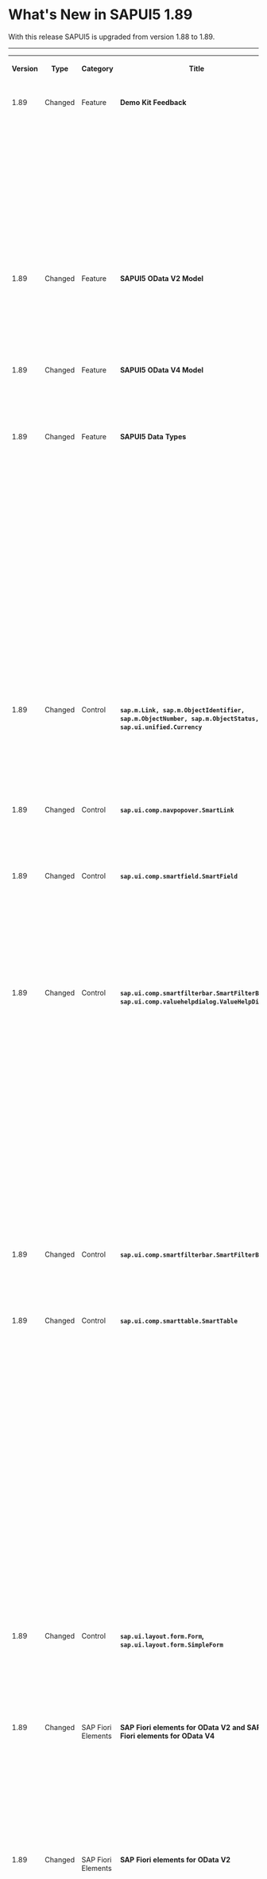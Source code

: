 <!-- loioe56cddc7bade4f0ea38d96c6c6c3ebe1 -->

# What's New in SAPUI5 1.89

With this release SAPUI5 is upgraded from version 1.88 to 1.89.



** **


<table>
<tr>
<th valign="top">

Version



</th>
<th valign="top">

Type



</th>
<th valign="top">

Category



</th>
<th valign="top">

Title



</th>
<th valign="top">

Description



</th>
<th valign="top">

Action



</th>
<th valign="top">

Available as of



</th>
</tr>
<tr>
<td valign="top">

 1.89 



</td>
<td valign="top">

 Changed 



</td>
<td valign="top">

 Feature 



</td>
<td valign="top">

 **Demo Kit Feedback** 



</td>
<td valign="top">

**Demo Kit Feedback**

Here are some Demo Kit improvements that we implemented based on your feedback:

-   You can now quickly cancel the global search by pressing [Esc\].

-   We implemented a copy button in all code samples in the *Documentation* section:

    ![](images/WN_1_89_DemoKit_Copy_Button_5757eab.png)


<sub>Changed•Feature•Info Only•1.89</sub>



</td>
<td valign="top">

Info Only



</td>
<td valign="top">

2021-04-22



</td>
</tr>
<tr>
<td valign="top">

 1.89 



</td>
<td valign="top">

 Changed 



</td>
<td valign="top">

 Feature 



</td>
<td valign="top">

 **SAPUI5 OData V2 Model** 



</td>
<td valign="top">

**SAPUI5 OData V2 Model**

You can now provide unit and currency customizing for the `sap.ui.model.odata.type.Unit` and `sap.ui.model.odata.type.Currency` data types as part of the data service. For more information, see [Currency and Unit Customizing in OData V2](../04_Essentials/odata-v2-model-6c47b2b.md#loioaa9024c7c5444822a68daeb21a92bd51).

<sub>Changed•Feature•Info Only•1.89</sub>



</td>
<td valign="top">

 Info Only 



</td>
<td valign="top">

2021-04-22



</td>
</tr>
<tr>
<td valign="top">

 1.89 



</td>
<td valign="top">

 Changed 



</td>
<td valign="top">

 Feature 



</td>
<td valign="top">

 **SAPUI5 OData V4 Model** 



</td>
<td valign="top">

**SAPUI5 OData V4 Model**

Additional targets are now supported for [server messages](../04_Essentials/server-messages-in-the-odata-v4-model-fbe1cb5.md).

<sub>Changed•Feature•Info Only•1.89</sub>



</td>
<td valign="top">

 Info Only 



</td>
<td valign="top">

2021-04-22



</td>
</tr>
<tr>
<td valign="top">

 1.89 



</td>
<td valign="top">

 Changed 



</td>
<td valign="top">

 Feature 



</td>
<td valign="top">

 **SAPUI5 Data Types** 



</td>
<td valign="top">

**SAPUI5 Data Types**

The `preserveDecimals` format option introduced in `sap.ui.core.format.NumberFormat` with SAPUI5 1.87 is now enabled by default, unless the `style` format option is set to either `short` or `long`. This applies to the following data types:

-   `sap.ui.model.type.Currency`
-   `sap.ui.model.type.Float`
-   `sap.ui.model.type.Unit`
-   `sap.ui.model.odata.type.Currency`
-   `sap.ui.model.odata.type.Decimal`
-   `sap.ui.model.odata.type.Double`
-   `sap.ui.model.odata.type.Single`
-   `sap.ui.model.odata.type.Unit`

This change fixes the shortcoming that displayed values can be truncated if the back end provides more decimals than accounted for on the UI. It is also a prerequisite for highlighting all instances of invalid data entered by the user if the same property is displayed in multiple places on the UI.

However, in some cases it can be necessary to display a value with fewer decimals than actually exist for the property. You would then need to add the `preserveDecimals` format option with a value of `false` to the type instance.

<sub>Changed•Feature•Info Only•1.89</sub>



</td>
<td valign="top">

 Info Only 



</td>
<td valign="top">

2021-04-22



</td>
</tr>
<tr>
<td valign="top">

 1.89 



</td>
<td valign="top">

 Changed 



</td>
<td valign="top">

 Control 



</td>
<td valign="top">

 **`sap.m.Link, sap.m.ObjectIdentifier, sap.m.ObjectNumber, sap.m.ObjectStatus, and sap.ui.unified.Currency`** 



</td>
<td valign="top">

**`sap.m.Link, sap.m.ObjectIdentifier, sap.m.ObjectNumber, sap.m.ObjectStatus, and sap.ui.unified.Currency`**

Similar to the `sap.m.Text` control, these controls now also implement the new `emptyIndicatorMode` property. It allows developers to display an empty text as a language dependent “-” symbol.

<sub>Changed•Control•Info Only•1.89</sub>



</td>
<td valign="top">

 Info Only 



</td>
<td valign="top">

2021-04-22



</td>
</tr>
<tr>
<td valign="top">

 1.89 



</td>
<td valign="top">

 Changed 



</td>
<td valign="top">

 Control 



</td>
<td valign="top">

 **`sap.ui.comp.navpopover.SmartLink`** 



</td>
<td valign="top">

**`sap.ui.comp.navpopover.SmartLink`**

You can now also use `SmartLink` as the content of `sap.m.title`. For more information, see the [Sample](https://ui5.sap.com/#/entity/sap.ui.comp.navpopover.SmartLink/sample/sap.ui.comp.sample.smartlink.example_01).

<sub>Changed•Control•Info Only•1.89</sub>



</td>
<td valign="top">

 Info Only 



</td>
<td valign="top">

2021-04-22



</td>
</tr>
<tr>
<td valign="top">

 1.89 



</td>
<td valign="top">

 Changed 



</td>
<td valign="top">

 Control 



</td>
<td valign="top">

 **`sap.ui.comp.smartfield.SmartField`** 



</td>
<td valign="top">

**`sap.ui.comp.smartfield.SmartField`**

Until now, when `SmartField` was represented by `sap.m.TextArea` as an inner control, we used `sap.m.Text` in display mode. However, this caused longer text to be truncated. So, in this scenario we now use the new `sap.m.ExpandableText` control. It shows only the first characters of the text field, followed by a *More* link. Clicking on the link displays the full text.

<sub>Changed•Control•Info Only•1.89</sub>



</td>
<td valign="top">

 Info Only 



</td>
<td valign="top">

2021-04-22



</td>
</tr>
<tr>
<td valign="top">

 1.89 



</td>
<td valign="top">

 Changed 



</td>
<td valign="top">

 Control 



</td>
<td valign="top">

 **`sap.ui.comp.smartfilterbar.SmartFilterBar`, `sap.ui.comp.valuehelpdialog.ValueHelpDialog`** 



</td>
<td valign="top">

**`sap.ui.comp.smartfilterbar.SmartFilterBar`, `sap.ui.comp.valuehelpdialog.ValueHelpDialog`**

-   Before, the user was notified of an error in the `SmartFilterBar` fields by means of a message box. The user had to close the message box and expand the filters to correct the error. For better user experience, we now directly expand the filter bar, focusing on the first field with an error. Developers still have the option to show the message box by changing the `showMessages` property of the `SmartFilterBar`.

-   When `SmartFilterBar` is in `ValueHelpDialog`, it's initially collapsed, except for the following cases:

    -   When there is no basic search field.
    -   When `preventInitialDataFetchInValueHelpDialog` is set to `true` or `fetchValues` of the `valueList` annotation is set to 2.

    -   When there are mandatory fields, all fields are expanded, not only the first 7.



For more information, see the [API Reference](https://ui5.sap.com/#/api/sap.ui.comp.smartfilterbar.SmartFilterBar) and the [Sample](https://ui5.sap.com/#/entity/sap.ui.comp.smartfilterbar.SmartFilterBar/sample/sap.ui.comp.sample.smartfilterbar.example1).

<sub>Changed•Control•Info Only•1.89</sub>



</td>
<td valign="top">

 Info Only 



</td>
<td valign="top">

2021-04-22



</td>
</tr>
<tr>
<td valign="top">

 1.89 



</td>
<td valign="top">

 Changed 



</td>
<td valign="top">

 Control 



</td>
<td valign="top">

 **`sap.ui.comp.smartfilterbar.SmartFilterBar`** 



</td>
<td valign="top">

**`sap.ui.comp.smartfilterbar.SmartFilterBar`**

*List View* is now the default view in the *Filters* dialog. For more information, see the [Sample](https://ui5.sap.com/#/entity/sap.ui.comp.smartfilterbar.SmartFilterBar/sample/sap.ui.comp.sample.smartfilterbar.example1).

<sub>Changed•Control•Info Only•1.89</sub>



</td>
<td valign="top">

 Info Only 



</td>
<td valign="top">

2021-04-22



</td>
</tr>
<tr>
<td valign="top">

 1.89 



</td>
<td valign="top">

 Changed 



</td>
<td valign="top">

 Control 



</td>
<td valign="top">

 **`sap.ui.comp.smarttable.SmartTable`** 



</td>
<td valign="top">

**`sap.ui.comp.smarttable.SmartTable`**

-   `SmartTable` delays its initialization until all related SAPUI5 flexibility changes have been made. Therefore, we have now enabled some of the static properties of `SmartTable`, such as `initiallyVisibleFields` and `enableAutoColumnWidth`, for these changes for design time adaptation.

-   We have made the message filtering, which is based on data states, available for `SmartTable`. To integrate this feature, the `DataStateIndicator` plugin has the relevant `enableFiltering` property, and `SmartTable` now has the related `dataStataIndicator` aggregation. For more information, see the [API Reference](https://ui5.sap.com/#/api/sap.ui.comp.smarttable.SmartTable%23methods/getDataStateIndicator) and the [Sample](https://ui5.sap.com/#/entity/sap.ui.comp.smarttable.SmartTable/sample/sap.ui.comp.sample.smarttable.mtableDataState).

-   We have provided the `refresh` method for the `DataStateIndicator` plugin for refreshing the message filters based on the current data state. For more information, see the [API Reference](https://ui5.sap.com/#/api/sap.m.plugins.DataStateIndicator%23methods/refresh) and the [Sample](https://ui5.sap.com/#/entity/sap.ui.comp.smarttable.SmartTable/sample/sap.ui.comp.sample.smarttable.mtableDataState).

-   `SmartTable` now takes UoM- and currency-specific formatting into account in the dialog and during a spreadsheet export. The `com.sap.vocabularies.CodeList.v1.CurrencyCodes` and `com.sap.vocabularies.CodeList.v1.UnitOfMeasure` annotations provide the required formatting. For more information, see [Currency and Unit Customizing in OData V2](../04_Essentials/odata-v2-model-6c47b2b.md#loioaa9024c7c5444822a68daeb21a92bd51).


<sub>Changed•Control•Info Only•1.89</sub>



</td>
<td valign="top">

 Info Only 



</td>
<td valign="top">

2021-04-22



</td>
</tr>
<tr>
<td valign="top">

 1.89 



</td>
<td valign="top">

 Changed 



</td>
<td valign="top">

 Control 



</td>
<td valign="top">

 **`sap.ui.layout.form.Form`, `sap.ui.layout.form.SimpleForm`** 



</td>
<td valign="top">

**`sap.ui.layout.form.Form`, `sap.ui.layout.form.SimpleForm`**

You can now define up to six columns in extra-large size in a form. For more information, see the [API Reference](https://ui5.sap.com/#/api/sap.ui.layout.form.ColumnsXL), the [Samples](https://ui5.sap.com/#/entity/sap.ui.layout.form.Form) for `Form`, and the [Samples](https://ui5.sap.com/#/entity/sap.ui.layout.form.SimpleForm) for `SimpleForm`.

<sub>Changed•Control•Info Only•1.89</sub>



</td>
<td valign="top">

 Info Only 



</td>
<td valign="top">

2021-04-22



</td>
</tr>
<tr>
<td valign="top">

 1.89 



</td>
<td valign="top">

 Changed 



</td>
<td valign="top">

 SAP Fiori Elements 



</td>
<td valign="top">

 **SAP Fiori elements for OData V2 and SAP Fiori elements for OData V4** 



</td>
<td valign="top">

**SAP Fiori elements for OData V2 and SAP Fiori elements for OData V4**

The following changes and new features are available for SAP Fiori elements for OData V2 and SAP Fiori elements for OData V4:

-   Change in the behavior on the UI of the list report: When an app is started on desktop devices, the filter bar is now expanded, irrespective of initial data load. For more information, see [List Report Elements](../06_SAP_Fiori_Elements/list-report-elements-1cf5c7f.md).


<sub>Changed•SAP Fiori Elements•Info Only•1.89</sub>



</td>
<td valign="top">

 Info Only 



</td>
<td valign="top">

2021-04-22



</td>
</tr>
<tr>
<td valign="top">

 1.89 



</td>
<td valign="top">

 Changed 



</td>
<td valign="top">

 SAP Fiori Elements 



</td>
<td valign="top">

 **SAP Fiori elements for OData V2** 



</td>
<td valign="top">

**SAP Fiori elements for OData V2**

The following changes and new features are available for SAP Fiori elements for OData V2:

-   Application developers can now set a default value for semantic date range filter fields on the filter bar. For more information, see [Enabling Semantic Operators in the Filter Bar](../06_SAP_Fiori_Elements/enabling-semantic-operators-in-the-filter-bar-fef65d0.md).

-   Key users can now create delivery variants. For more information, see [Adapting the UI](../06_SAP_Fiori_Elements/adapting-the-ui-59bfd31.md).

-   The *Share* functionality is now automatically hidden for new drafts. For more information, see ["Share" Functionality](../06_SAP_Fiori_Elements/share-functionality-022bf0d.md).
-   Adaptation of filter bars on overview pages is now enabled by default. For more information, see [Key User Capabilities](../06_SAP_Fiori_Elements/key-user-capabilities-4966938.md).

-   It is now possible to sort and filter columns that are defined via `DataFieldForAnnotation`.


<sub>Changed•SAP Fiori Elements•Info Only•1.89</sub>



</td>
<td valign="top">

 Info Only 



</td>
<td valign="top">

2021-04-22



</td>
</tr>
<tr>
<td valign="top">

 1.89 



</td>
<td valign="top">

 Changed 



</td>
<td valign="top">

 SAP Fiori Elements 



</td>
<td valign="top">

 **SAP Fiori elements for OData V4** 



</td>
<td valign="top">

**SAP Fiori elements for OData V4**

The following changes and new features are available for SAP Fiori elements for OData V4:

-   The context of entity sets is now passed when outbound navigation is triggered. For more information, see [Navigation from an App \(Outbound Navigation\)](../06_SAP_Fiori_Elements/navigation-from-an-app-outbound-navigation-d782acf.md).

-   Semantically connected fields are now displayed side by side to reflect their data relation. For more information, see [Grouping of Fields](../06_SAP_Fiori_Elements/grouping-of-fields-cb1748e.md).

-   The *Share in SAP Jam* option is now available on platforms that are integrated with SAP Jam. For more information, see ["Share" Functionality](../06_SAP_Fiori_Elements/share-functionality-022bf0d.md).

-   Application developers can now define the sort order of the different columns of the table in the value help dialog. End users will find the table content sorted accordingly. For more information, see [Field Help](../06_SAP_Fiori_Elements/field-help-a5608ea.md).

-   Application developers can now enable table personalization independent of variant management. For more information, see [Enabling Variant Management on the Object Page](../06_SAP_Fiori_Elements/enabling-variant-management-on-the-object-page-f26d42b.md).


<sub>Changed•SAP Fiori Elements•Info Only•1.89</sub>



</td>
<td valign="top">

 Info Only 



</td>
<td valign="top">

2021-04-22



</td>
</tr>
</table>

**Related Information**  


[What's New in SAPUI5 1.114](what-s-new-in-sapui5-1-114-890fce1.md "With this release SAPUI5 is upgraded from version 1.113 to 1.114.")

[What's New in SAPUI5 1.113](what-s-new-in-sapui5-1-113-a9553fe.md "With this release SAPUI5 is upgraded from version 1.112 to 1.113.")

[What's New in SAPUI5 1.112](what-s-new-in-sapui5-1-112-34afc69.md "With this release SAPUI5 is upgraded from version 1.111 to 1.112.")

[What's New in SAPUI5 1.111](what-s-new-in-sapui5-1-111-7a67837.md "With this release SAPUI5 is upgraded from version 1.110 to 1.111.")

[What's New in SAPUI5 1.110](what-s-new-in-sapui5-1-110-71a855c.md "With this release SAPUI5 is upgraded from version 1.109 to 1.110.")

[What's New in SAPUI5 1.109](what-s-new-in-sapui5-1-109-3264bd2.md "With this release SAPUI5 is upgraded from version 1.108 to 1.109.")

[What's New in SAPUI5 1.108](what-s-new-in-sapui5-1-108-66e33f0.md "With this release SAPUI5 is upgraded from version 1.107 to 1.108.")

[What's New in SAPUI5 1.107](what-s-new-in-sapui5-1-107-d4ff916.md "With this release SAPUI5 is upgraded from version 1.106 to 1.107.")

[What's New in SAPUI5 1.106](what-s-new-in-sapui5-1-106-5b497b0.md "With this release SAPUI5 is upgraded from version 1.105 to 1.106.")

[What's New in SAPUI5 1.105](what-s-new-in-sapui5-1-105-4d6c00e.md "With this release SAPUI5 is upgraded from version 1.104 to 1.105.")

[What's New in SAPUI5 1.104](what-s-new-in-sapui5-1-104-69e567c.md "With this release SAPUI5 is upgraded from version 1.103 to 1.104.")

[What's New in SAPUI5 1.103](what-s-new-in-sapui5-1-103-0e98c76.md "With this release SAPUI5 is upgraded from version 1.102 to 1.103.")

[What's New in SAPUI5 1.102](what-s-new-in-sapui5-1-102-f038c99.md "With this release SAPUI5 is upgraded from version 1.101 to 1.102.")

[What's New in SAPUI5 1.101](what-s-new-in-sapui5-1-101-7733b00.md "With this release SAPUI5 is upgraded from version 1.100 to 1.101.")

[What's New in SAPUI5 1.100](what-s-new-in-sapui5-1-100-27dec1d.md "With this release SAPUI5 is upgraded from version 1.99 to 1.100.")

[What's New in SAPUI5 1.99](what-s-new-in-sapui5-1-99-4f35848.md "With this release SAPUI5 is upgraded from version 1.98 to 1.99.")

[What's New in SAPUI5 1.98](what-s-new-in-sapui5-1-98-d9f16f2.md "With this release SAPUI5 is upgraded from version 1.97 to 1.98.")

[What's New in SAPUI5 1.97](what-s-new-in-sapui5-1-97-fa0e282.md "With this release SAPUI5 is upgraded from version 1.96 to 1.97.")

[What's New in SAPUI5 1.96](what-s-new-in-sapui5-1-96-7a9269f.md "With this release SAPUI5 is upgraded from version 1.95 to 1.96.")

[What's New in SAPUI5 1.95](what-s-new-in-sapui5-1-95-a1aea67.md "With this release SAPUI5 is upgraded from version 1.94 to 1.95.")

[What's New in SAPUI5 1.94](what-s-new-in-sapui5-1-94-c40f1e6.md "With this release SAPUI5 is upgraded from version 1.93 to 1.94.")

[What's New in SAPUI5 1.93](what-s-new-in-sapui5-1-93-f273340.md "With this release SAPUI5 is upgraded from version 1.92 to 1.93.")

[What's New in SAPUI5 1.92](what-s-new-in-sapui5-1-92-1ef345d.md "With this release SAPUI5 is upgraded from version 1.91 to 1.92.")

[What's New in SAPUI5 1.91](what-s-new-in-sapui5-1-91-0a2bd79.md "With this release SAPUI5 is upgraded from version 1.90 to 1.91.")

[What's New in SAPUI5 1.90](what-s-new-in-sapui5-1-90-91c10c2.md "With this release SAPUI5 is upgraded from version 1.89 to 1.90.")

[What's New in SAPUI5 1.88](what-s-new-in-sapui5-1-88-e15a206.md "With this release SAPUI5 is upgraded from version 1.87 to 1.88.")

[What's New in SAPUI5 1.87](what-s-new-in-sapui5-1-87-b506da7.md "With this release SAPUI5 is upgraded from version 1.86 to 1.87.")

[What's New in SAPUI5 1.86](what-s-new-in-sapui5-1-86-4c1c959.md "With this release SAPUI5 is upgraded from version 1.85 to 1.86.")

[What's New in SAPUI5 1.85](what-s-new-in-sapui5-1-85-1d18eb5.md "With this release SAPUI5 is upgraded from version 1.84 to 1.85.")

[What's New in SAPUI5 1.84](what-s-new-in-sapui5-1-84-dc76640.md "With this release SAPUI5 is upgraded from version 1.82 to 1.84.")

[What's New in SAPUI5 1.82](what-s-new-in-sapui5-1-82-3a8dd13.md "With this release SAPUI5 is upgraded from version 1.81 to 1.82.")

[What's New in SAPUI5 1.81](what-s-new-in-sapui5-1-81-f5e2a21.md "With this release SAPUI5 is upgraded from version 1.80 to 1.81.")

[What's New in SAPUI5 1.80](what-s-new-in-sapui5-1-80-8cee506.md "With this release SAPUI5 is upgraded from version 1.79 to 1.80.")

[What's New in SAPUI5 1.79](what-s-new-in-sapui5-1-79-99c4cdc.md "With this release SAPUI5 is upgraded from version 1.78 to 1.79.")

[What's New in SAPUI5 1.78](what-s-new-in-sapui5-1-78-f09b63e.md "With this release SAPUI5 is upgraded from version 1.77 to 1.78.")

[What's New in SAPUI5 1.77](what-s-new-in-sapui5-1-77-c46b439.md "With this release SAPUI5 is upgraded from version 1.76 to 1.77.")

[What's New in SAPUI5 1.76](what-s-new-in-sapui5-1-76-aad03b5.md "With this release SAPUI5 is upgraded from version 1.75 to 1.76.")

[What's New in SAPUI5 1.75](what-s-new-in-sapui5-1-75-5cbb62d.md "With this release SAPUI5 is upgraded from version 1.74 to 1.75.")

[What's New in SAPUI5 1.74](what-s-new-in-sapui5-1-74-c22208a.md "With this release SAPUI5 is upgraded from version 1.73 to 1.74.")

[What's New in SAPUI5 1.73](what-s-new-in-sapui5-1-73-231dd13.md "With this release SAPUI5 is upgraded from version 1.72 to 1.73.")

[What's New in SAPUI5 1.72](what-s-new-in-sapui5-1-72-521cad9.md "With this release SAPUI5 is upgraded from version 1.71 to 1.72.")

[What's New in SAPUI5 1.71](what-s-new-in-sapui5-1-71-a93a6a3.md "With this release SAPUI5 is upgraded from version 1.70 to 1.71.")

[What's New in SAPUI5 1.70](what-s-new-in-sapui5-1-70-f073d69.md "With this release SAPUI5 is upgraded from version 1.69 to 1.70.")

[What's New in SAPUI5 1.69](what-s-new-in-sapui5-1-69-89a18bd.md "With this release SAPUI5 is upgraded from version 1.68 to 1.69.")

[What's New in SAPUI5 1.68](what-s-new-in-sapui5-1-68-f94bf93.md "With this release SAPUI5 is upgraded from version 1.67 to 1.68.")

[What's New in SAPUI5 1.67](what-s-new-in-sapui5-1-67-a6b1472.md "With this release SAPUI5 is upgraded from version 1.66 to 1.67.")

[What's New in SAPUI5 1.66](what-s-new-in-sapui5-1-66-c9896e9.md "With this release SAPUI5 is upgraded from version 1.65 to 1.66.")

[What's New in SAPUI5 1.65](what-s-new-in-sapui5-1-65-0f5acfd.md "With this release SAPUI5 is upgraded from version 1.64 to 1.65.")

[What's New in SAPUI5 1.64](what-s-new-in-sapui5-1-64-0e30822.md "With this release SAPUI5 is upgraded from version 1.63 to 1.64.")

[What's New in SAPUI5 1.63](what-s-new-in-sapui5-1-63-e8d9da7.md "With this release SAPUI5 is upgraded from version 1.62 to 1.63.")

[What's New in SAPUI5 1.62](what-s-new-in-sapui5-1-62-771f4d5.md "With this release SAPUI5 is upgraded from version 1.61 to 1.62.")

[What's New in SAPUI5 1.61](what-s-new-in-sapui5-1-61-d991552.md "With this release SAPUI5 is upgraded from version 1.60 to 1.61.")

[What's New in SAPUI5 1.60](what-s-new-in-sapui5-1-60-5a0e1f7.md "With this release SAPUI5 is upgraded from version 1.58 to 1.60.")

[What's New in SAPUI5 1.58](what-s-new-in-sapui5-1-58-7c927aa.md "With this release SAPUI5 is upgraded from version 1.56 to 1.58.")

[What's New in SAPUI5 1.56](what-s-new-in-sapui5-1-56-108b7fd.md "With this release SAPUI5 is upgraded from version 1.54 to 1.56.")

[What's New in SAPUI5 1.54](what-s-new-in-sapui5-1-54-c838330.md "With this release SAPUI5 is upgraded from version 1.52 to 1.54.")

[What's New in SAPUI5 1.52](what-s-new-in-sapui5-1-52-849e1b6.md "With this release SAPUI5 is upgraded from version 1.50 to 1.52.")

[What's New in SAPUI5 1.50](what-s-new-in-sapui5-1-50-759e9f3.md "With this release SAPUI5 is upgraded from version 1.48 to 1.50.")

[What's New in SAPUI5 1.48](what-s-new-in-sapui5-1-48-fa1efac.md "With this release SAPUI5 is upgraded from version 1.46 to 1.48.")

[What's New in SAPUI5 1.46](what-s-new-in-sapui5-1-46-6307539.md "With this release SAPUI5 is upgraded from version 1.44 to 1.46.")

[What's New in SAPUI5 1.44](what-s-new-in-sapui5-1-44-a0cb7a0.md "With this release SAPUI5 is upgraded from version 1.42 to 1.44.")

[What's New in SAPUI5 1.42](what-s-new-in-sapui5-1-42-468b05d.md "With this release SAPUI5 is upgraded from version 1.40 to 1.42.")

[What's New in SAPUI5 1.40](what-s-new-in-sapui5-1-40-fbab50e.md "With this release SAPUI5 is upgraded from version 1.38 to 1.40.")

[What's New in SAPUI5 1.38](what-s-new-in-sapui5-1-38-f218918.md "With this release SAPUI5 is upgraded from version 1.36 to 1.38.")

